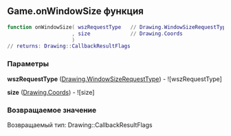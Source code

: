 ## Game.onWindowSize функция


```lua
function onWindowSize( wszRequestType   // Drawing.WindowSizeRequestType
                     , size             // Drawing.Coords
                     )
// returns: Drawing::CallbackResultFlags
```


### Параметры

**wszRequestType** ([Drawing.WindowSizeRequestType](../Drawing/WindowSizeRequestType.md)) - ![wszRequestType]

**size** ([Drawing.Coords](../Drawing/Coords.md)) - ![size]

### Возвращаемое значение

Возвращаемый тип: Drawing::CallbackResultFlags

